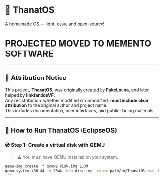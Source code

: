 # 🧠 ThanatOS  
A homemade OS — light, easy, and open-source!
# PROJECTED MOVED TO MEMENTO SOFTWARE
---

## 📜 Attribution Notice

This project, **ThanatOS**, was originally created by **FakeLouna**, and later helped by **linkfandosVF**.  
Any redistribution, whether modified or unmodified, **must include clear attribution** to the original author and project name.  
This includes documentation, user interfaces, and public-facing materials.

---

## 🚀 How to Run ThanatOS (EclipseOS)

### 💿 Step 1: Create a virtual disk with QEMU

> ⚠️ You must have QEMU installed on your system.

```bash
qemu-img create -f qcow2 disk.img 100M
qemu-system-x86_64 -m 2048 -hda disk.img -cdrom path/to/ThanatOS.iso -boot d
'''


